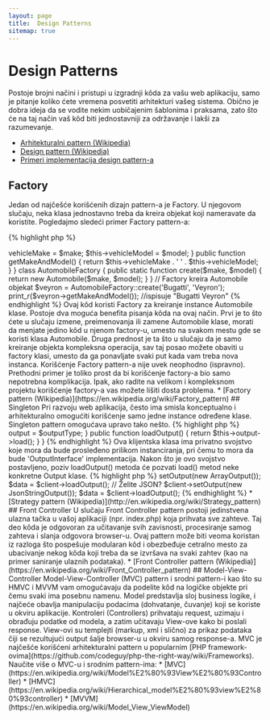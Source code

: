 ```yaml
---
layout: page
title:  Design Patterns
sitemap: true
---
```


# Design Patterns

Postoje brojni načini i pristupi u izgradnji kôda za vašu web aplikaciju, samo je pitanje koliko ćete vremena posvetiti arhitekturi vašeg sistema.
Obično je dobra ideja da se vodite nekim uobičajenim šablonima i praksama, zato što će na taj način vaš kôd biti jednostavniji za održavanje i
lakši za razumevanje.

* [Arhitekturalni pattern (Wikipedia)](https://en.wikipedia.org/wiki/Architectural_pattern)
* [Design pattern (Wikipedia)](https://en.wikipedia.org/wiki/Software_design_pattern)
* [Primeri implementacija design pattern-a](https://github.com/domnikl/DesignPatternsPHP)

## Factory

Jedan od najčešće korišćenih dizajn pattern-a je Factory. U njegovom slučaju, neka klasa jednostavno treba da kreira
objekat koji nameravate da koristite. Pogledajmo sledeći primer Factory pattern-a:

{% highlight php %}
<?php
class Automobile
{
    private $vehicleMake;
    private $vehicleModel;

    public function __construct($make, $model)
    {
        $this->vehicleMake = $make;
        $this->vehicleModel = $model;
    }

    public function getMakeAndModel()
    {
        return $this->vehicleMake . ' ' . $this->vehicleModel;
    }
}

class AutomobileFactory
{
    public static function create($make, $model)
    {
        return new Automobile($make, $model);
    }
}

// Factory kreira Automobile objekat
$veyron = AutomobileFactory::create('Bugatti', 'Veyron');

print_r($veyron->getMakeAndModel()); //ispisuje "Bugatti Veyron"
{% endhighlight %}

Ovaj kôd koristi Factory za kreiranje instance Automobile klase. Postoje dva moguća benefita pisanja kôda
na ovaj način. Prvi je to što ćete u slučaju izmene, preimenovanja ili zamene Automobile klase, morati da
menjate jedino kôd u njenom factory-u, umesto na svakom mestu gde se koristi klasa Automobile. Druga prednost
je ta što u slučaju da je samo kreiranje objekta kompleksna operacija, sav taj posao možete obaviti u factory
klasi, umesto da ga ponavljate svaki put kada vam treba nova instanca.

Korišćenje Factory pattern-a nije uvek neophodno (ispravno). Prethodni primer je toliko prost da bi korišćenje
factory-a bio samo nepotrebna komplikacija. Ipak, ako radite na velikom i kompleksnom projektu korišćenje
factory-a vas možete lišiti dosta problema.

* [Factory pattern (Wikipedia)](https://en.wikipedia.org/wiki/Factory_pattern)

## Singleton

Pri razvoju web aplikacija, često ima smisla konceptualno i arhitekturalno omogućiti korišćenje samo jedne
instance određene klase. Singleton pattern omogućava upravo tako nešto.

{% highlight php %}
<?php
class Singleton
{
    /**
     * @var Singleton Referenca *Singleton* instance ove klase.
     */
    private static $instance;

    /**
     * Vraća *Singleton* instancu ove klase.
     *
     * @return Singleton The *Singleton* instance.
     */
    public static function getInstance()
    {
        if (null === static::$instance) {
            static::$instance = new static();
        }

        return static::$instance;
    }

    /**
     * Konstruktor je protected kako bi izvan klase bilo onemogućeno
     * kreiranje *Singleton* instance preko `new` operatora.
     */
    protected function __construct()
    {
    }

    /**
     * Sprečavanje kloniranja *Singleton* instance.
     *
     * @return void
     */
    private function __clone()
    {
    }

    /**
     * Sprečavanje deserijalizacije *Singleton* instance.
     *
     * @return void
     */
    private function __wakeup()
    {
    }
}

class SingletonChild extends Singleton
{
}

$obj = Singleton::getInstance();
var_dump($obj === Singleton::getInstance());             // bool(true)

$anotherObj = SingletonChild::getInstance();
var_dump($anotherObj === Singleton::getInstance());      // bool(false)

var_dump($anotherObj === SingletonChild::getInstance()); // bool(true)
{% endhighlight %}

Ovaj kôd implementira singleton pattern koristeći [*statičku* promenljivu](http://php.net/language.variables.scope#language.variables.scope.static)
i statički `getInstance()` metod. Obratite pažnju i na sledeće:

* Konstruktor [`__construct()`](http://php.net/language.oop5.decon#object.construct) je deklarisan kao protected
kako bi izvan klase bilo onemogućeno kreiranje *Singleton* instance preko `new` operatora.
* Magični metod [`__clone()`](http://php.net/language.oop5.cloning#object.clone) je deklarisan kao private
kako bi bilo onemogućeno kloniranje instance preko [`clone`](http://php.net/language.oop5.cloning) operatora.
* Magični metod [`__wakeup()`](http://php.net/language.oop5.magic#object.wakeup) je deklarisan kao private
kako bi bila onemogućena deserijalizacija instance preko globalne funkcije [`unserialize()`](http://php.net/function.unserialize).
* Nova instanca se kreira prek [late static binding](http://php.net/language.oop5.late-static-bindings) mehanizma
u statičkom metodu `getInstance()` putem ključne reči `static`. Upravo ovo omogućava nasleđivanje klase `Singleton` u primeru.

Signleton pattern je koristan u situacijama kada treba da obezbedimo da imamo samo jednu instancu neke klase
u toku jednog kompletnog request ciklusa u aplikaciji. Tipičan primer su globalni objekti (kao što je neka Configuration klasa)
ili deljeni resursi (kao što je event queue).

Treba da budete oprezni pri korišćenju Singleton pattern-a, jer sama njegova priroda uvodi globalno stanje
u vašu aplikaciju, čime se smanjuje njena testabilnost. U većini slučajeva, dependency injection princip može (i treba)
da se koristi umesto Singleton klasa. Korišćenjem dependency injection-a ne uvodimo nepotrebne direktne zavisnosti u
dizajn naše aplikacije, jer objekat koji bude koristio taj neki deljen ili globalan resurs neće imati znanja o
tome o kojoj se tačno klasi radi.

* [Singleton pattern (Wikipedia)](https://en.wikipedia.org/wiki/Singleton_pattern)

## Strategy

Primenom Strategy pattern-a enkapsulirate grupu određenih algoritama, pri je klijentska klasa odgovorna za
instanciranje konkretnog algoritma, bez znanja o načinu na koji je on implementiran. Postoji nekoliko varijacija
ovog pattern-a, a najjednostavniji od njih će biti demonstriran u nastavku.

Prvi snippet prikazuje grupu algoritama za ispis nekog niza podataka: jedan vrši nativnu, drugi radi JSON
serijalizaciju, a treći ga ostavlja netaknutim:

{% highlight php %}
<?php

interface OutputInterface
{
    public function load();
}

class SerializedArrayOutput implements OutputInterface
{
    public function load()
    {
        return serialize($arrayOfData);
    }
}

class JsonStringOutput implements OutputInterface
{
    public function load()
    {
        return json_encode($arrayOfData);
    }
}

class ArrayOutput implements OutputInterface
{
    public function load()
    {
        return $arrayOfData;
    }
}
{% endhighlight %}

Enkapsuliranjem ovih algoritama u zasebne klase, na elegantan i čist način stavljate do znanja drugim programerima
da lako mogu da dodaju novu output strategiju, bez uticaja na klijenstki kôd.

Primetićete da svaka 'output' klasa implementira određeni OutputInterface. Ovaj interfejs ima za cilj ima da
definiše jednostavan "ugovor" koji svaka nova implementacija mora da ispoštuje. Takođe, implementiranjem jednog
zajedničkog interfejsa, kao što ćete i videti u nastavku, biće omogućena primena [Type Hinting-a](http://php.net/language.oop5.typehinting),
kako bi se obezbedilo to da kôd koji koristi ovu funkcionalnost radi sa ispravnim tipovima klasa, u ovom slučaju 'OutputInterface' implementacijama.

Sledeći primer kôda demonstrira kako poziv klijentske klase može da koristi neki od ovih algoritama
tako što će ga zahtevati prilikom izvršavanja:

{% highlight php %}
<?php
class SomeClient
{
    private $output;

    public function setOutput(OutputInterface $outputType)
    {
        $this->output = $outputType;
    }

    public function loadOutput()
    {
        return $this->output->load();
    }
}
{% endhighlight %}

Ova klijentska klasa  ima privatno svojstvo koje mora da bude prosleđeno prilikom instanciranja,
pri čemu to mora da bude 'OutputInterface' implementacija. Nakon što je ovo svojstvo postavljeno,
poziv loadOutput() metoda će pozvati load() metod neke konkretne Output klase.

{% highlight php %}
<?php
$client = new SomeClient();

// Želite niz?
$client->setOutput(new ArrayOutput());
$data = $client->loadOutput();

// Želite JSON?
$client->setOutput(new JsonStringOutput());
$data = $client->loadOutput();

{% endhighlight %}

* [Strategy pattern (Wikipedia)](http://en.wikipedia.org/wiki/Strategy_pattern)

## Front Controller

U slučaju Front Controller pattern postoji jedinstvena ulazna tačka u vašoj aplikaciji (npr. index.php)
koja prihvata sve zahteve. Taj deo kôda je odgovoran za učitavanje svih zavisnosti, procesiranje samog zahteva
i slanja odgovora browser-u. Ovaj pattern može biti veoma koristan iz razloga što pospešuje modularan kôd
i obezbeđuje cetralno mesto za ubacivanje nekog kôda koji treba da se izvršava na svaki zahtev (kao na primer
saniranje ulaznih podataka).

* [Front Controller pattern (Wikipedia)](https://en.wikipedia.org/wiki/Front_Controller_pattern)

## Model-View-Controller

Model-View-Controller (MVC) pattern i srodni pattern-i kao što su HMVC i MVVM vam omogućavaju da podelite kôd
na logičke objekte pri čemu svaki ima posebnu namenu. Model predstavlja sloj business logike, i najčeće obavlja
manipulaciju podacima (dohvatanje, čuvanje) koji se koriste u okviru aplikacije. Kontroleri (Controllers)
prihvataju request, uzimaju i obrađuju podatke od modela, a zatim učitavaju View-ove kako bi poslali response.
View-ovi su templejti (markup, xml i slično) za prikaz podataka čiji se rezultujući output šalje browser-u
u okviru samog response-a.

MVC je najčešće korišćeni arhitekturalni pattern u popularnim [PHP framework-ovima](https://github.com/codeguy/php-the-right-way/wiki/Frameworks).

Naučite više o MVC-u i srodnim pattern-ima:

* [MVC](https://en.wikipedia.org/wiki/Model%E2%80%93View%E2%80%93Controller)
* [HMVC](https://en.wikipedia.org/wiki/Hierarchical_model%E2%80%93view%E2%80%93controller)
* [MVVM](https://en.wikipedia.org/wiki/Model_View_ViewModel)
